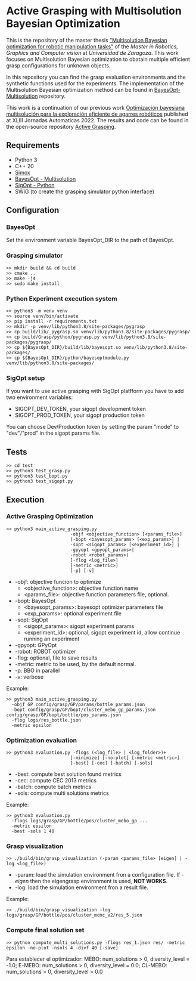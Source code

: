# Active Grasping with Multisolution Bayesian Optimization

This is the repository of the master thesis ["Multisolution Bayesian optimization for robotic manipulation tasks"](https://deposita.unizar.es/record/72622) of the _Master in Robotics, Graphics and Computer vision_ at _Universidad de Zaragoza_.
This work focuses on Multisolution Bayesian optimization to obatain multiple efficient grasp configurations for unknown objects.

In this repository you can find the grasp evaluation environments and the synthetic functions used for the experiments. The implementation of the Multisolution Bayesian optimization method can be found in [BayesOpt-Multisolution](https://github.com/nachoh8/bayesopt_multisolution.git) repository.

This work is a continuation of our previous work [Optimización bayesiana multisolución para la exploración eficiente de agarres robóticos](http://hdl.handle.net/2183/31496) published at XLIII Jornadas Automaticas 2022.
The results and code can be found in the open-source repository
[Active Grasping](https://github.com/nachoh8/active-grasping).

## Requirements

* Python 3
* C++ 20
* [Simox](https://git.h2t.iar.kit.edu/sw/simox/simox)
* [BayesOpt - Multisolution](https://github.com/nachoh8/bayesopt_multisolution.git)
* [SigOpt - Python](https://sigopt.com/)
* SWIG (to create the grasping simulator python interface)

## Configuration

### BayesOpt
Set the environment variable BayesOpt_DIR to the path of BayesOpt.

### Grasping simulator
    >> mkdir build && cd build
    >> cmake ..
    >> make -j4
    >> sudo make install

### Python Experiment execution system
    >> python3 -m venv venv
    >> source venv/bin/activate
    >> pip install -r requirements.txt
    >> mkdir -p venv/lib/python3.8/site-packages/pygrasp
    >> cp build/lib/_pygrasp.so venv/lib/python3.8/site-packages/pygrasp/
    >> cp build/Grasp/python/pygrasp.py venv/lib/python3.8/site-packages/pygrasp/
    >> cp ${BayesOpt_DIR}/build/lib/bayesopt.so venv/lib/python3.8/site-packages/
    >> cp ${BayesOpt_DIR}/python/bayesoptmodule.py venv/lib/python3.8/site-packages/

### SigOpt setup

If you want to use active grasping with SigOpt platfform you have to add two environment variables:

* SIGOPT_DEV_TOKEN, your sigopt development token
* SIGOPT_PROD_TOKEN, your sigopt production token

You can choose Dev/Production token by setting the param "mode" to "dev"/"prod" in the sigopt params file.

## Tests
    >> cd test
    >> python3 test_grasp.py
    >> python3 test_bopt.py
    >> python3 test_sigopt.py

## Execution

### Active Grasping Optimization

    >> python3 main_active_grasping.py
                            -objf <objective_function> [<params_file>]
                            (-bopt <bayesopt_params> [<exp_params>] |
                            -sopt <sigopt_params> [<experiment_id>] |
                            -gpyopt <gpyopt_params>|
                            -robot <robot_params>)
                            [-flog <log_file>]
                            [-metric <metric>]
                            [-p] [-v]

* -objf: objective funcion to optimize
  * <objective_function>: objective function name
  * <params_file>: objective function parameters file, optional.
* -bopt: BayesOpt
  * <bayesopt_params>: bayesopt optimizer parameters file
  * <exp_params>: optional experiment file
* -sopt: SigOpt
  * <sigopt_params>: sigopt experiment params
  * <experiment_id>: optional, sigopt experiment id, allow continue running an experiment
* -gpyopt: GPyOpt
* -robot: ROBOT optimizer
* -flog: optional, file to save results
* -metric: metric to be used, by the default normal.
* -p: BBO in parallel
* -v: verbose

Example:

    >> python3 main_active_grasping.py 
      -objf GP config/grasp/GP/params/bottle_params.json
      -bopt config/grasp/GP/bopt/cluster_mebo_gp_params.json config/grasp/GP/bopt/bottle/pos_params.json 
      -flog logs/res_bottle.json
      -metric epsilon

### Optimization evaluation

    >> python3 evaluation.py -flogs (<log_file> | <log_folder>)+
                            [-minimize] [-no-plot] [-metric <metric>]
                            [-best] [-cec] [-batch] [-sols]

* -best: compute best solution found metrics
* -cec: compute CEC 2013 metrics
* -batch: compute batch metrics
* -sols: compute multi solutions metrics

Example:

    >> python3 evaluation.py 
      -flogs logs/grasp/GP/bottle/pos/cluster_mebo_gp ...
      -metric epsilon
      -best -sols 1 40

### Grasp visualization
    >> ./build/bin/grasp_visualization (-param <params_file> [eigen] | -log <log_file>)

* -param: load the simulation environment fron a configuration file. If _-eigen_ then the eigengrasp environment is used, **NOT WORKS**.
* -log: load the simulation environment fron a result file.

Example:

    >> ./build/bin/grasp_visualization -log logs/grasp/GP/bottle/pos/cluster_mcmc_v2/res_5.json 

### Compute final solution set

    >> python compute_multi_solutions.py -flogs res_1.json res/ -metric epsilon -no-plot -nsols 4 -divf 40 [-save]

Para establecer el optimizador:
MEBO: num_solutions > 0, diversity_level = -1.0; E-MEBO: num_solutions > 0, diversity_level = 0.0; CL-MEBO: num_solutions > 0, diversity_level > 0.0
